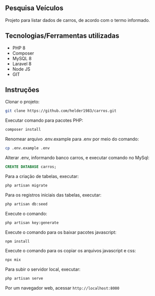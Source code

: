 ## Pesquisa Veículos

Projeto para listar dados de carros, de acordo com o termo informado.

## Tecnologias/Ferramentas utilizadas
- PHP 8
- Composer
- MySQL 8
- Laravel 8
- Node JS
- GIT

## Instruções
Clonar o projeto:
```sh
git clone https://github.com/helder1983/carros.git
```
Executar comando para pacotes PHP:
```sh
composer install
```

Renomear arquivo .env.example para .env por meio do comando:
```sh
cp .env.example .env
```

Alterar .env, informando banco carros, e executar comando no MySql:
```sql
CREATE DATABASE carros;
```

Para a criação de tabelas, executar:
```sh
php artisan migrate
```

Para os registros iniciais das tabelas, executar:
```sh
php artisan db:seed
```

Execute o comando:
```sh
php artisan key:generate
```

Execute o comando para os baixar pacotes javascript:
```sh
npm install
```

Execute o comando para os copiar os arquivos javascript e css:
```sh
npx mix
```

Para subir o servidor local, executar:
```sh
php artisan serve
```

Por um navegador web, acessar `http://localhost:8000`
